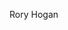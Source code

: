 Rory Hogan
<!---
RoryHog/RoryHog is a ✨ special ✨ repository because its `README.md` (this file) appears on your GitHub profile.
You can click the Preview link to take a look at your changes. 
--->
